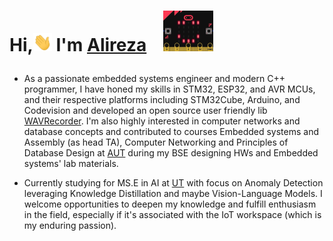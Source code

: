 # <p> Hi,<img src="https://raw.githubusercontent.com/ABSphreak/ABSphreak/master/gifs/Hi.gif" width="30px" /> I'm <a href="https://github.com/A-R-S-D/">Alireza</a> &nbsp;&nbsp; <img width="80" src="https://github.com/A-R-S-D/A-R-S-D/blob/49d66e2721eef583be6cde61ff187c15a3be4ea4/resources/gifs/helloGreetingsMicroBits.gif"> </p>
- As a passionate embedded systems engineer and modern C++ programmer, I have honed my skills in STM32, ESP32, and AVR MCUs, and their respective platforms including STM32Cube, Arduino, and Codevision and developed an open source user friendly lib <a href="https://github.com/AlirezaSalehy/WAVRecorder">WAVRecorder</a>. I'm also highly interested in computer networks and database concepts and contributed to courses Embedded systems and Assembly (as head TA), Computer Networking and Principles of Database Design at <a href="https://aut.ac.ir/en/">AUT</a> during my BSE designing HWs and Embedded systems' lab materials.

- Currently studying for MS.E in AI at <a href="https://ece.ut.ac.ir/en">UT</a> with focus on Anomaly Detection leveraging Knowledge Distillation and maybe Vision-Language Models. I welcome opportunities to deepen my knowledge and fulfill enthusiasm in the field, especially if it's associated with the IoT workspace (which is my enduring passion).

<!-- <p  align="left"><img src="https://visitor-badge.glitch.me/badge?page_id=A-R-S-D.readme.md&left_color=green&right_color=red" alt="visitor badge"/>
                 -->
